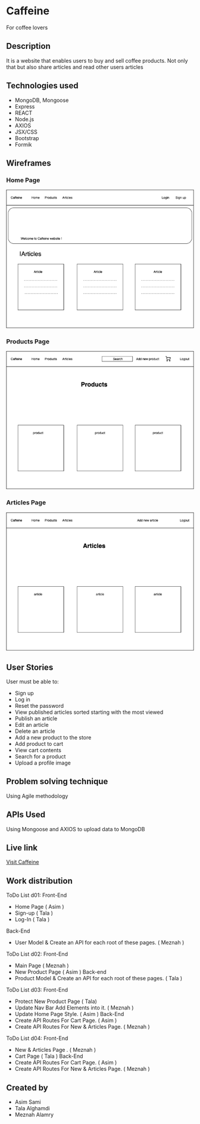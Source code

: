# Caffeine
For coffee lovers 
## Description
It is a website that enables users to buy and sell coffee products. Not only that but also share articles and read other users articles 

## Technologies used
* MongoDB, Mongoose
* Express
* REACT
* Node.js
* AXIOS
* JSX/CSS
* Bootstrap 
* Formik

## Wireframes
### Home Page
![Wireframes](/Caffeine.png)
### Products Page
![Wireframes](/products.png)
### Articles Page
![Wireframes](/articles.png)

## User Stories
User must be able to:
* Sign up
* Log in 
* Reset the password
* View published articles sorted 
starting with the most viewed
* Publish an article 
* Edit an article
* Delete an article 
* Add a new product to the store
* Add product to cart
* View cart contents
* Search for a product
* Upload a profile image

## Problem solving technique 
Using Agile methodology

## APIs Used
Using Mongoose and AXIOS to upload data to MongoDB

## Live link
[Visit Caffeine](https://caffeine-e.herokuapp.com/)

## Work distribution
ToDo List d01:
 Front-End
 * Home Page ( Asim )
 * Sign-up  ( Tala )
 * Log-In ( Tala )

 Back-End
 * User Model & Create an API for each root of these pages. ( Meznah )


ToDo List d02:
Front-End
 * Main Page ( Meznah )
 * New Product Page ( Asim )
 Back-end
 * Product Model & Create an API for each root of these pages. ( Tala )

ToDo List d03:
Front-End
 * Protect New Product Page ( Tala)
 * Update Nav Bar Add Elements into it. ( Meznah )
 * Update Home Page Style. ( Asim )
 Back-End
 * Create API Routes For Cart Page. ( Asim )
 * Create API Routes For New & Articles Page. ( Meznah )


ToDo List d04:
 Front-End
 * New & Articles Page . ( Meznah )
 * Cart Page  ( Tala )
 Back-End
 * Create API Routes For Cart Page. ( Asim )
 * Create API Routes For New & Articles Page. ( Meznah )

## Created by 
* Asim Sami
* Tala Alghamdi
* Meznah Alamry